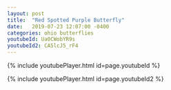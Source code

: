 ```yaml
---
layout: post
title:  "Red Spotted Purple Butterfly"
date:   2019-07-23 12:07:00 -0400
categories: ohio butterflies
youtubeId: Ua0CWobYR9s
youtubeId2: CA5lcJ5_rF4 
---
```

{% include youtubePlayer.html id=page.youtubeId %}

{% include youtubePlayer.html id=page.youtubeId2 %}
